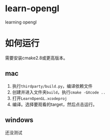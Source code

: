# learn-opengl
learning opengl

# 如何运行
需要安装cmake2.8或更高版本。

## mac
1. 执行`thirdparty/build.py`，编译依赖文件
2. 创建并进入文件夹`build`，执行`cmake -GXcode ..`
3. 打开`LearnOpenGL.xcodeproj`
4. 编译。选择要观看的target，然后点击运行。

## windows
还没测试

